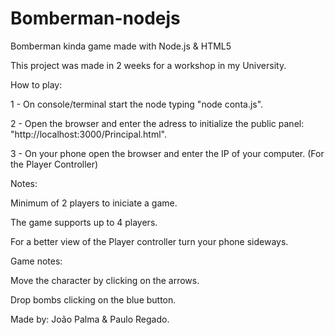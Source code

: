 # Bomberman-nodejs
Bomberman kinda game made with Node.js &amp; HTML5

This project was made in 2 weeks for a workshop in my University.

How to play:

1 - On console/terminal start the node typing "node conta.js".

2 - Open the browser and enter the adress to initialize the public panel: "http://localhost:3000/Principal.html".

3 - On your phone open the browser and enter the IP of your computer. (For the Player Controller)

Notes: 

Minimum of 2 players to iniciate a game.
       
The game supports up to 4 players.
 
For a better view of the Player controller turn your phone sideways.

Game notes: 

Move the character by clicking on the arrows.
           
Drop bombs clicking on the blue button.

Made by: João Palma & Paulo Regado.
